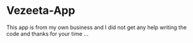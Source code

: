 # Vezeeta-App
This app is from my own business and I did not get any help writing the code and thanks for your time ...
